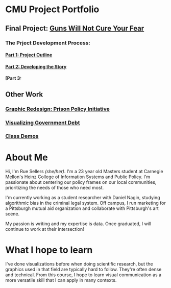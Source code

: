 # CMU Project Portfolio

## Final Project: [Guns Will Not Cure Your Fear](https://carnegiemellon.shorthandstories.com/guns-wont-cure-your-fear/index.html)
### The Prject Development Process:
#### [Part 1: Project Outline](https://ruesellers.github.io/datastories/projectpart1)
#### [Part 2: Developing the Story](https://ruesellers.github.io/datastories/projectpart2)
#### [Part 3:

## Other Work
### [Graphic Redesign: Prison Policy Initiative](https://ruesellers.github.io/datastories/designcritique.html)
### [Visualizing Government Debt](https://ruesellers.github.io/datastories/govdebt.html)
### [Class Demos](https://ruesellers.github.io/datastories/demos.html)

# About Me
Hi, I'm Rue Sellers _(she/her)_. I'm a 23 year old Masters student at Carnegie Mellon's Heinz College of Information Systems and Public Policy. I'm passionate about centering our policy frames on our local communities, prioritizing the needs of those who need most. 

I'm currently working as a student researcher with Daniel Nagin, studying algorithmic bias in the criminal legal system. Off campus, I run marketing for a Pittsburgh mutual aid organization and collaborate with Pittsburgh's art scene. 

My passion is writing and my expertise is data. Once graduated, I will continue to work at their intersection!

# What I hope to learn
I've done visualizations before when doing scientific research, but the graphics used in that field are typically hard to follow. They're often dense and technical. From this course, I hope to learn visual communication as a more versatile skill that I can apply in many contexts.





